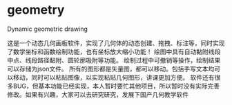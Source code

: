 # geometry
 Dynamic geometric drawing 
 
这是一个动态几何画板软件，实现了几何体的动态创建、拖拽、标注等，同时实现了数学坐标和函数绘制功能，也有坐标放大缩小功能！
绘图中具有自动黏附线段中点、线段路径黏附、圆轮廓吸附等功能。
绘制过程中可撤销等操作，绘制结果可以存储为json文件。
所有的图形都是矢量图，都可以移动。包括手写文本均可以移动，同时可以粘贴图像，以实现粘贴几何图形，讲课更加方便。
软件还有很多BUG，但基本功能已经实现，本人暂时要忙其他项目，所以暂时没有实际完善修改。如果有兴趣，大家可以去研究研究，发展下国产几何教学软件
